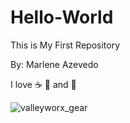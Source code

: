 # Hello-World
This is My First Repository 

By: Marlene Azevedo
 
 I love :coffee: :pizza: and :dancer: 

![valleyworx_gear](https://user-images.githubusercontent.com/44255118/80787018-2bf40d80-8b3a-11ea-843c-4727cadb2321.png)

